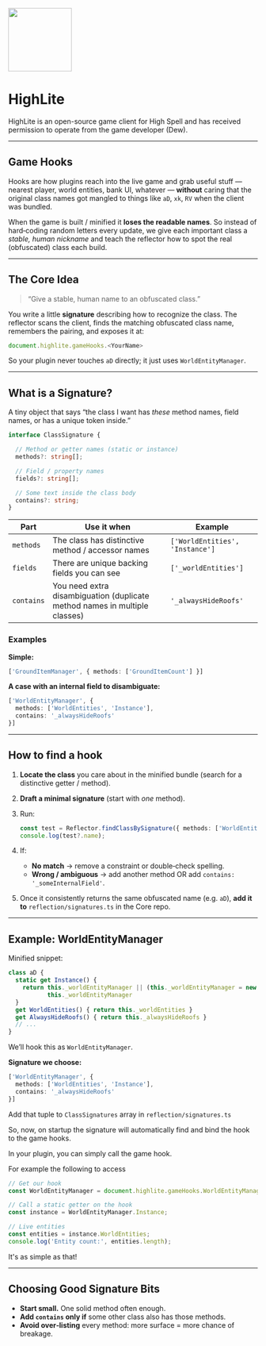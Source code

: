 <p><img src="https://github.com/user-attachments/assets/da5bb809-3949-4854-99e4-1619022444e7" width="128"/></p>

# HighLite
HighLite is an open-source game client for High Spell and has received permission to operate from the game developer (Dew).

---

## Game Hooks

Hooks are how plugins reach into the live game and grab useful stuff — nearest player, world entities, bank UI, whatever — **without** caring that the original class names got mangled to things like `aD`, `xk`, `RV` when the client was bundled.

When the game is built / minified it **loses the readable names**. So instead of hard‑coding random letters every update, we give each important class a *stable, human nickname* and teach the reflector how to spot the real (obfuscated) class each build.

---

## The Core Idea

> “Give a stable, human name to an obfuscated class.”

You write a little **signature** describing how to recognize the class.
The reflector scans the client, finds the matching obfuscated class name, remembers the pairing, and exposes it at:

```ts
document.highlite.gameHooks.<YourName>
```

So your plugin never touches `aD` directly; it just uses `WorldEntityManager`.

---

## What is a Signature?

A tiny object that says “the class I want has *these* method names, field names, or has a unique token inside.”

```ts
interface ClassSignature {

  // Method or getter names (static or instance)
  methods?: string[];

  // Field / property names
  fields?: string[];           

  // Some text inside the class body
  contains?: string;
}
```

| Part       | Use it when                                                                | Example                         |
| ---------- | -------------------------------------------------------------------------- | ------------------------------- |
| `methods`  | The class has distinctive method / accessor names                          | `['WorldEntities', 'Instance']` |
| `fields`   | There are unique backing fields you can see                                | `['_worldEntities']`            |
| `contains` | You need extra disambiguation (duplicate method names in multiple classes) | `'_alwaysHideRoofs'`            |

### Examples

**Simple:**

```ts
['GroundItemManager', { methods: ['GroundItemCount'] }]
```

**A case with an internal field to disambiguate:**

```ts
['WorldEntityManager', {
  methods: ['WorldEntities', 'Instance'],
  contains: '_alwaysHideRoofs'
}]
```

---

## How to find a hook

1. **Locate the class** you care about in the minified bundle (search for a distinctive getter / method).
2. **Draft a minimal signature** (start with *one* method).
3. Run:

   ```ts
   const test = Reflector.findClassBySignature({ methods: ['WorldEntities'] });
   console.log(test?.name);
   ```
4. If:

   * **No match** → remove a constraint or double‑check spelling.
   * **Wrong / ambiguous** → add another method OR add `contains: '_someInternalField'`.
5. Once it consistently returns the same obfuscated name (e.g. `aD`), **add it to** `reflection/signatures.ts` in the Core repo.

---

## Example: WorldEntityManager

Minified snippet:

```js
class aD {
  static get Instance() {
    return this._worldEntityManager || (this._worldEntityManager = new aD),
           this._worldEntityManager
  }
  get WorldEntities() { return this._worldEntities }
  get AlwaysHideRoofs() { return this._alwaysHideRoofs }
  // ...
}
```

We’ll hook this as `WorldEntityManager`.

**Signature we choose:**

```ts
['WorldEntityManager', {
  methods: ['WorldEntities', 'Instance'],
  contains: '_alwaysHideRoofs'
}]
```

Add that tuple to `ClassSignatures` array in `reflection/signatures.ts`

So, now, on startup the signature will automatically find and bind the hook to the game hooks.

In your plugin, you can simply call the game hook. 

For example the following to access 

```ts
// Get our hook
const WorldEntityManager = document.highlite.gameHooks.WorldEntityManager;

// Call a static getter on the hook
const instance = WorldEntityManager.Instance;

// Live entities
const entities = instance.WorldEntities;
console.log('Entity count:', entities.length);
```

It's as simple as that!

---

## Choosing Good Signature Bits

* **Start small.** One solid method often enough.
* **Add `contains` only if** some other class also has those methods.
* **Avoid over‑listing** every method: more surface = more chance of breakage.

